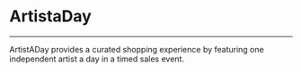 # ArtistaDay
------------------------------------------------------
ArtistADay provides a curated shopping experience by featuring one independent artist a day in a timed sales event.